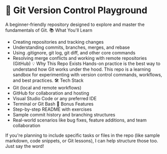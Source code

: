 # 🧠 Git Version Control Playground
A beginner-friendly repository designed to explore and master the fundamentals of Git.
📚 What You'll Learn
- Creating repositories and tracking changes
- Understanding commits, branches, merges, and rebase
- Using .gitignore, git log, git diff, and other core commands
- Resolving merge conflicts and working with remote repositories (GitHub)
💡 Why This Repo Exists
Hands-on practice is the best way to understand how Git works under the hood. This repo is a learning sandbox for experimenting with version control commands, workflows, and best practices.
🛠 Tech Stack
- Git (local and remote workflows)
- GitHub for collaboration and hosting
- Visual Studio Code or any preferred IDE
- Terminal or Git Bash
📌 Bonus Features
- Step-by-step README with exercises
- Sample commit history and branching structures
- Real-world scenarios like bug fixes, feature additions, and team collaboration

If you're planning to include specific tasks or files in the repo (like sample markdown, code snippets, or Git lessons), I can help structure those too. Just say the word!


